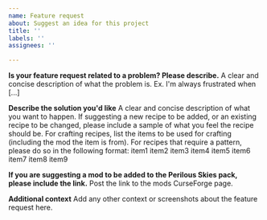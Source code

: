 ```yaml
---
name: Feature request
about: Suggest an idea for this project
title: ''
labels: ''
assignees: ''

---
```


**Is your feature request related to a problem? Please describe.**
A clear and concise description of what the problem is. Ex. I'm always frustrated when [...]

**Describe the solution you'd like**
A clear and concise description of what you want to happen. If suggesting a new recipe to be added, or an existing recipe to be changed, please include a sample of what you feel the recipe should be. For crafting recipes, list the items to be used for crafting (including the mod the item is from). For recipes that require a pattern, please do so in the following format:
item1 item2 item3
item4 item5 item6
item7 item8 item9

**If you are suggesting a mod to be added to the Perilous Skies pack, please include the link.**
Post the link to the mods CurseForge page.

**Additional context**
Add any other context or screenshots about the feature request here.

